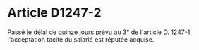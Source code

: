 # Article D1247-2

  
Passé le délai de quinze jours prévu au 3° de l'article [D. 1247-1][1], l'acceptation tacite du salarié est réputée acquise.

 [1]: /affichCodeArticle.do?cidTexte=LEGITEXT000006072050&idArticle=LEGIARTI000018483383&dateTexte=&categorieLien=cid
